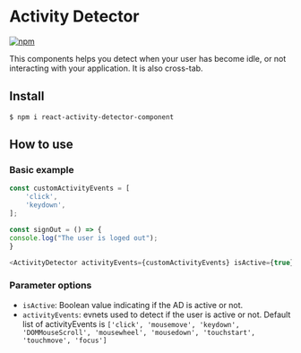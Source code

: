 # Activity Detector

[![npm](https://img.shields.io/github/license/filipjelic/ActivityDetector.svg)](https://www.npmjs.com/package/react-activity-detector)

This components helps you detect when your user has become idle, or not interacting with your application. It is also cross-tab.

## Install
```
$ npm i react-activity-detector-component
```

## How to use

### Basic example
```javascript
const customActivityEvents = [
    'click',
    'keydown',
];

const signOut = () => {
console.log("The user is loged out");
}

<ActivityDetector activityEvents={customActivityEvents} isActive={true} timeout={5*1000} signOut={signOut}/>
```

### Parameter options

- `isActive`: Boolean value indicating if the AD is active or not.
- `activityEvents`: evnets used to detect if the user is active or not. Default list of activityEvents is `['click', 'mousemove', 'keydown', 'DOMMouseScroll', 'mousewheel', 'mousedown', 'touchstart', 'touchmove', 'focus']`
